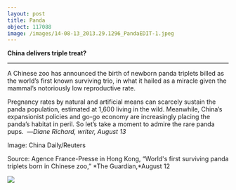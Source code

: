 ```yaml
---
layout: post
title: Panda
object: 117088
image: /images/14-08-13_2013.29.1296_PandaEDIT-1.jpeg
---
```

**China delivers triple treat?**

****

A Chinese zoo has announced the birth of newborn panda triplets billed as the world’s first known surviving trio, in what it hailed as a miracle given the mammal’s notoriously low reproductive rate.

Pregnancy rates by natural and artificial means can scarcely sustain the panda population, estimated at 1,600 living in the wild. Meanwhile, China’s expansionist policies and go-go economy are increasingly placing the panda’s habitat in peril. So let’s take a moment to admire the rare panda pups.  —*Diane Richard, writer, August 13*

Image: China Daily/Reuters

Source: Agence France-Presse in Hong Kong, “World's first surviving panda triplets born in Chinese zoo,” *The Guardian,*August 12

![]({{siteurl.base}}/images/14-08-13_2013.29.1296_PandaEDIT-1.jpeg)
